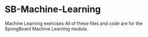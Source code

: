 # SB-Machine-Learning
Machine Learning exercises
All of these files and code are for the SpringBoard Machine Learning module.
